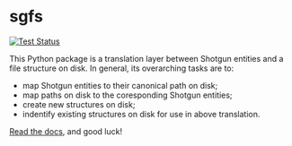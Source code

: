 # sgfs

[![Test Status](https://secure.travis-ci.org/westernx/sgfs.png)](http://travis-ci.org/westernx/sgfs)

This Python package is a translation layer between Shotgun entities and a file structure on disk. In general, its overarching tasks are to:

- map Shotgun entities to their canonical path on disk;
- map paths on disk to the coresponding Shotgun entities;
- create new structures on disk;
- indentify existing structures on disk for use in above translation.

[Read the docs](http://sgfs.readthedocs.org/), and good luck!
